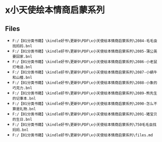 # x小天使绘本情商启蒙系列

## Files

- `F:/【01分类书籍】\kindle好书\更新9\PDF\x小天使绘本情商启蒙系列\2084-毛毛虫找妈妈.bnl`
- `F:/【01分类书籍】\kindle好书\更新9\PDF\x小天使绘本情商启蒙系列\2085-蒲公英要回家.bnl`
- `F:/【01分类书籍】\kindle好书\更新9\PDF\x小天使绘本情商启蒙系列\2086-小老鼠打电话.bnl`
- `F:/【01分类书籍】\kindle好书\更新9\PDF\x小天使绘本情商启蒙系列\2087-小蜗牛和山楂.bnl`
- `F:/【01分类书籍】\kindle好书\更新9\PDF\x小天使绘本情商启蒙系列\2088-小象的巧克力.bnl`
- `F:/【01分类书籍】\kindle好书\更新9\PDF\x小天使绘本情商启蒙系列\2089-熊先生的记事本.bnl`
- `F:/【01分类书籍】\kindle好书\更新9\PDF\x小天使绘本情商启蒙系列\2090-怎么不算是礼物.bnl`
- `F:/【01分类书籍】\kindle好书\更新9\PDF\x小天使绘本情商启蒙系列\2091-猪宝贝的生日.bnl`
- `F:/【01分类书籍】\kindle好书\更新9\PDF\x小天使绘本情商启蒙系列\750毛毛虫找妈妈.bnl`
- `F:/【01分类书籍】\kindle好书\更新9\PDF\x小天使绘本情商启蒙系列\files.md`
